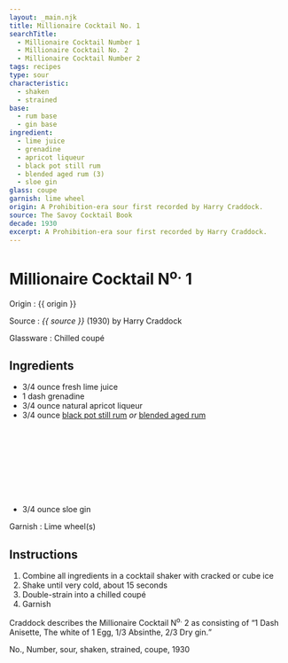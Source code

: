 ```yaml
---
layout: _main.njk
title: Millionaire Cocktail No. 1
searchTitle:
  - Millionaire Cocktail Number 1
  - Millionaire Cocktail No. 2
  - Millionaire Cocktail Number 2
tags: recipes
type: sour
characteristic:
  - shaken
  - strained
base:
  - rum base
  - gin base
ingredient:
  - lime juice
  - grenadine
  - apricot liqueur
  - black pot still rum
  - blended aged rum (3)
  - sloe gin
glass: coupe
garnish: lime wheel
origin: A Prohibition-era sour first recorded by Harry Craddock.
source: The Savoy Cocktail Book
decade: 1930
excerpt: A Prohibition-era sour first recorded by Harry Craddock.
---
```

<!-- markdownlint-disable MD025 -->
# Millionaire Cocktail N<sup>o.</sup> 1
<!-- markdownlint-disable MD025 -->

Origin
  : {{ origin }}

Source
  : <cite><span data-pagefind-filter="Source">{{ source }}</span></cite> (1930) by Harry Craddock

Glassware
  : Chilled coupé

## Ingredients

* 3/4 ounce fresh lime juice
* 1 dash grenadine
* 3/4 ounce natural apricot liqueur
* 3/4 ounce [black pot still rum](/rums/10-rum-black-pot-still/) *or* [blended aged rum](/rums/05-rum-blended-aged/)<icon-l space="1em" class="bigger" label="(3)"><span class="with-icon"><svg class="icon"><use href="/assets/images/icons/circle-3.svg#circle-3"></use></svg></span></icon-l>
* 3/4 ounce sloe gin

Garnish
  : <span data-pagefind-filter="Garnish">Lime wheel(s)</span>

## Instructions

1. Combine all ingredients in a cocktail shaker with cracked or cube ice
2. Shake until very cold, about 15 seconds
3. Double-strain into a chilled coupé
4. Garnish

<tiki-callout type="note">

  Craddock describes the Millionaire Cocktail N<sup>o.</sup> 2 as consisting of <q>1 Dash Anisette, The white of 1 Egg, 1/3 Absinthe, 2/3 Dry gin.</q>

</tiki-callout>

<div
  class="sr-only"
  data-cat[0]="Drink"
  data-type[0]="Sour"
  data-char[0]="Shaken"
  data-char[1]="Strained"
  data-base[0]="Rum/Cane spirits"
  data-base[1]="Gin"
  data-ingredient[0]="Lime juice"
  data-ingredient[1]="Grenadine"
  data-ingredient[2]="Apricot liqueur"
  data-ingredient[3]="Black pot still rum"
  data-ingredient[4]="Blended aged rum [3]"
  data-ingredient[5]="Gin, sloe"
  data-pantry[0]="Lime wheel"
  data-juice[0]="Lime juice"
  data-syrup[0]="Grenadine"
  data-liquor[0]="Apricot liqueur"
  data-liquor[1]="Black pot still rum"
  data-liquor[2]="Blended aged rum [3]"
  data-liquor[3]="Gin, sloe"
  data-origin[0]="Harry Craddock"
  data-glass[0]="Coupé"
  data-decade[0]="1930"
  data-pagefind-filter="
    Category[data-cat[0]],
    Type[data-type[0]],
    Characteristic[data-char[0]],
    Characteristic[data-char[1]],
    Base[data-base[0]],
    Base[data-base[1]],
    Ingredient[data-ingredient[0]],
    Ingredient[data-ingredient[1]],
    Ingredient[data-ingredient[2]],
    Ingredient[data-ingredient[3]],
    Ingredient[data-ingredient[4]],
    Ingredient[data-ingredient[5]],
    Pantry[data-pantry[0]],
    Juice[data-juice[0]],
    Syrup[data-syrup[0]],
    Liquor[data-liquor[0]],
    Liquor[data-liquor[1]],
    Liquor[data-liquor[2]],
    Liquor[data-liquor[3]],
    Origin[data-origin[0]],
    Glassware[data-glass[0]],
    Decade[data-decade[0]]
  "
>
</div>

<div class="keywords" aria-hidden>No., Number, sour, shaken, strained, coupe, 1930</div>
